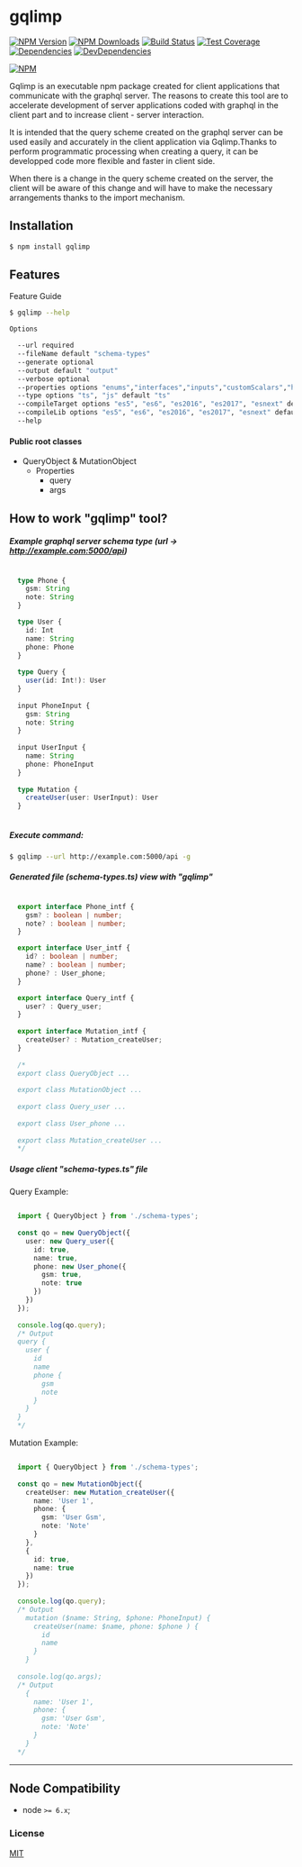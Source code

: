 # gqlimp

[![NPM Version][npm-image]][npm-url]
[![NPM Downloads][downloads-image]][downloads-url]
[![Build Status][travis-image]][travis-url]
[![Test Coverage][coveralls-image]][coveralls-url]
[![Dependencies][dependencies-image]][dependencies-url]
[![DevDependencies][devdependencies-image]][devdependencies-url]

[![NPM](https://nodei.co/npm/gqlimp.png?downloads=true&downloadRank=true)](https://nodei.co/npm/gqlimp/)

Gqlimp is an executable npm package created for client applications that communicate with the graphql server. 
The reasons to create this tool are to accelerate development of server applications coded with graphql in the client part and to increase client - server interaction.

It is intended that the query scheme created on the graphql server can be used easily and accurately in the client application via Gqlimp.Thanks to perform programmatic processing when creating a query, it can be developped code more flexible and faster in client side.

When there is a change in the query scheme created on the server, the client will be aware of this change and will have to make the necessary arrangements thanks to the import mechanism.

## Installation

```sh
$ npm install gqlimp
```

## Features

Feature Guide
```sh
$ gqlimp --help
```

```sh
Options

  --url required                                                                                      (-u) This parameter graphql server url                     
  --fileName default "schema-types"                                                                   (-f) This parameter output schema file name                
  --generate optional                                                                                 (-g) This parameter with generate output file              
  --output default "output"                                                                           (-o) This parameter output folder path                     
  --verbose optional                                                                                  (-v) This parameter print schema console                   
  --properties options "enums","interfaces","inputs","customScalars","helpers","args" default "all"   (-p) You can choose specific properties with parameter     
  --type options "ts", "js" default "ts"                                                              (-t) This parameter to output "typescript" or "javascript" 
  --compileTarget options "es5", "es6", "es2016", "es2017", "esnext" default "es5"                    (-c) You can choose compile target with parameter          
  --compileLib options "es5", "es6", "es2016", "es2017", "esnext" default "esnext"                    (-t) You can choose compile lib with parameter             
  --help 
```

#### Public root classes

* QueryObject & MutationObject
    * Properties
        * query
        * args         
        
        
## How to work "gqlimp" tool?

##### Example graphql server schema type (url -> http://example.com:5000/api)

```ts

  type Phone {
    gsm: String
    note: String
  }

  type User {
    id: Int
    name: String  
    phone: Phone       
  }
  
  type Query {    
    user(id: Int!): User     
  }
  
  input PhoneInput {
    gsm: String
    note: String
  }  
  
  input UserInput {
    name: String  
    phone: PhoneInput    
  } 
  
  type Mutation {
    createUser(user: UserInput): User
  }    
  
```

##### Execute command:

```sh
$ gqlimp --url http://example.com:5000/api -g
```

##### Generated file (schema-types.ts) view with "gqlimp" 

```ts

  export interface Phone_intf {
    gsm? : boolean | number;
    note? : boolean | number;
  }

  export interface User_intf {
    id? : boolean | number;
    name? : boolean | number;
    phone? : User_phone;	
  } 

  export interface Query_intf {
    user? : Query_user;
  }
  
  export interface Mutation_intf {
    createUser? : Mutation_createUser;
  }
  
  /*
  export class QueryObject ...
  
  export class MutationObject ...
  
  export class Query_user ...
  
  export class User_phone ...
  
  export class Mutation_createUser ...
  */

```

##### Usage client "schema-types.ts" file

Query Example:
```ts

  import { QueryObject } from './schema-types';
    
  const qo = new QueryObject({
    user: new Query_user({
      id: true,
      name: true,
      phone: new User_phone({
        gsm: true,
        note: true
      })  
    })
  });
  
  console.log(qo.query);
  /* Output
  query {
    user {
      id
      name
      phone {
        gsm
        note
      }
    }
  }
  */

```

Mutation Example:
```ts

  import { QueryObject } from './schema-types';
    
  const qo = new MutationObject({
    createUser: new Mutation_createUser({     
      name: 'User 1',
      phone: {
        gsm: 'User Gsm',
        note: 'Note'
      }  
    },
    {
      id: true,
      name: true      
    })
  });
  
  console.log(qo.query);
  /* Output
    mutation ($name: String, $phone: PhoneInput) {
      createUser(name: $name, phone: $phone ) {
        id
        name
      }
    }
  
  console.log(qo.args);
  /* Output
    {
      name: 'User 1',
      phone: {
        gsm: 'User Gsm',
        note: 'Note'
      }
    }
  */

```

---



## Node Compatibility

  - node `>= 6.x`;
  
### License
[MIT](LICENSE)

[npm-image]: https://img.shields.io/npm/v/gqlimp.svg
[npm-url]: https://npmjs.org/package/gqlimp
[travis-image]: https://img.shields.io/travis/gqlorg/gqlimp/master.svg
[travis-url]: https://travis-ci.org/gqlorg/gqlimp
[coveralls-image]: https://img.shields.io/coveralls/gqlorg/gqlimp/master.svg
[coveralls-url]: https://coveralls.io/r/gqlorg/gqlimp
[downloads-image]: https://img.shields.io/npm/dm/gqlimp.svg
[downloads-url]: https://npmjs.org/package/gqlimp
[gitter-image]: https://badges.gitter.im/gqlorg/gqlimp.svg
[gitter-url]: https://gitter.im/gqlorg/gqlimp?utm_source=badge&utm_medium=badge&utm_campaign=pr-badge&utm_content=badge
[dependencies-image]: https://david-dm.org/gqlorg/gqlimp/status.svg
[dependencies-url]:https://david-dm.org/gqlorg/gqlimp
[devdependencies-image]: https://david-dm.org/gqlorg/gqlimp/dev-status.svg
[devdependencies-url]:https://david-dm.org/gqlorg/gqlimp?type=dev
[quality-image]: http://npm.packagequality.com/shield/gqlimp.png
[quality-url]: http://packagequality.com/#?package=gqlimp
